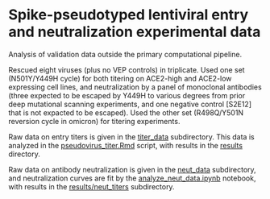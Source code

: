 # Spike-pseudotyped lentiviral entry and neutralization experimental data

Analysis of validation data outside the primary computational pipeline. 

Rescued eight viruses (plus no VEP controls) in triplicate. Used one set (N501Y/Y449H cycle) for both titering on ACE2-high and ACE2-low expressing cell lines, and neutralization by a panel of monoclonal antibodies (three expected to be escaped by Y449H to various degrees from prior deep mutational scanning experiments, and one negative control [S2E12] that is not expacted to be escaped). Used the other set (R498Q/Y501N reversion cycle in omicron) for titering experiments.

Raw data on entry titers is given in the [titer_data](./titer_data) subdirectory. This data is analyzed in the [pseudovirus_titer.Rmd](./pseudovirus_titer.Rmd) script, with results in the [results](./results) directory.

Raw data on antibody neutralization is given in the [neut_data](./neut_data) subdirectory, and neutralization curves are fit by the [analyze_neut_data.ipynb](./analyze_neut_data.ipynb) notebook, with results in the [results/neut_titers](./results/neut_titers) subdirectory.